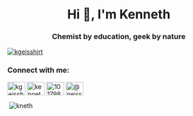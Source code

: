 <h1 align="center">Hi 👋, I'm Kenneth</h1>
<h3 align="center">Chemist by education, geek by nature</h3>

<p align="left"> <a href="https://twitter.com/kgeisshirt" target="blank"><img src="https://img.shields.io/twitter/follow/kgeisshirt?logo=twitter&style=for-the-badge" alt="kgeisshirt" /></a> </p>

<h3 align="left">Connect with me:</h3>
<p align="left">
<a href="https://twitter.com/kgeisshirt" target="blank"><img align="center" src="https://raw.githubusercontent.com/rahuldkjain/github-profile-readme-generator/master/src/images/icons/Social/twitter.svg" alt="kgeisshirt" height="30" width="40" /></a>
<a href="https://linkedin.com/in/kennethgeisshirt" target="blank"><img align="center" src="https://raw.githubusercontent.com/rahuldkjain/github-profile-readme-generator/master/src/images/icons/Social/linked-in-alt.svg" alt="kennethgeisshirt" height="30" width="40" /></a>
<a href="https://stackoverflow.com/users/1017985" target="blank"><img align="center" src="https://raw.githubusercontent.com/rahuldkjain/github-profile-readme-generator/master/src/images/icons/Social/stack-overflow.svg" alt="1017985" height="30" width="40" /></a>
<a href="https://medium.com/@geisshirt" target="blank"><img align="center" src="https://raw.githubusercontent.com/rahuldkjain/github-profile-readme-generator/master/src/images/icons/Social/medium.svg" alt="@geisshirt" height="30" width="40" /></a>
</p>



<p>&nbsp;<img align="center" src="https://github-readme-stats.vercel.app/api?username=kneth&show_icons=true&locale=en" alt="kneth" /></p>
